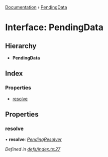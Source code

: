 [Documentation](../README.md) › [PendingData](pendingdata.md)

# Interface: PendingData

## Hierarchy

* **PendingData**

## Index

### Properties

* [resolve](pendingdata.md#resolve)

## Properties

###  resolve

• **resolve**: *[PendingResolver](../README.md#pendingresolver)*

*Defined in [defs/index.ts:27](https://github.com/badbatch/graphql-box/blob/1f1b3ae4/packages/worker-client/src/defs/index.ts#L27)*
